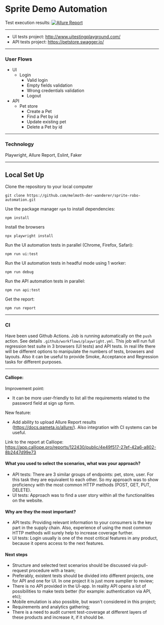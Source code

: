 # Sprite Demo Automation
Test execution results: [![Allure Report](https://img.shields.io/badge/Allure%20Report-deployed-yellowgreen)](https://melmoth-der-wanderer.github.io/sprite-robo-automation/)

---
* UI tests project: http://www.uitestingplayground.com/
* API tests project: https://petstore.swagger.io/

---

### User Flows
* UI
    * Login
        * Valid login
        * Empty fields validation
        * Wrong credentials validation
        * Logout
* API
    * Pet store
        * Create a Pet
        * Find a Pet by id
        * Update existing pet
        * Delete a Pet by id

---

### Technology
Playwright, Allure Report, Eslint, Faker

---

## Local Set Up

Clone the repository to your local computer
```
git clone https://github.com/melmoth-der-wanderer/sprite-robo-automation.git
```

Use the package manager `npm` to install dependencies:
```
npm install
```

Install the browsers
```
npx playwright install
```

Run the UI automation tests in parallel (Chrome, Firefox, Safari):
```
npm run ui:test
```

Run the UI automation tests in headful mode using 1 worker:
```
npm run debug
```

Run the API automation tests in parallel:
```
npm run api:test
```

Get the report:
```
npm run report
```

---

### CI

Have been used Github Actions. Job is running automatically on the `push` action. See details `.github/workflows/playwright.yml`. This job will run full regression test suite in 3 browsers (UI tests) and API tests. In real life there will be different options to manipulate the numbers of tests, browsers and layouts. Also it can be useful to provide Smoke, Acceptance and Regression tasks for different purposes.

---

#### Calliope:

Improvement point:
- It can be more user-friendly to list all the requirements related to the password field at sign up form.

New feature:
- Add ability to upload Allure Report results (https://docs.qameta.io/allure/). Also integration with CI systems can be useful.

Link to the report at Calliope: 
https://app.calliope.pro/reports/122430/public/4e49f517-27ef-42a6-a802-8b2447d99e73

#### What you used to select the scenarios, what was your approach?

- API tests: There are 3 similar groups of endpoints: pet, store, user. For this task they are equivalent to each other. So my approach was to show proficiency with the most common HTTP methods (POST, GET, PUT, DELETE).
- UI tests: Approach was to find a user story within all the functionalities on the website.

#### Why are they the most important?

- API tests: Providing relevant information to your consumers is the key part in the supply chain. Also, experience of using the most common HTTP methods will surely help to increase coverage further.  
- UI tests: Login usually is one of the most critical features in any product, because it opens access to the next features.

#### Next steps

- Structure and selected test scenarios should be discussed via pull-request procedure with a team;
- Preferably, existent tests should be divided into different projects, one for API and one for UI. In one project it is just more sumplier to review;
- There is no API provided in the UI-app. In reality API opens a lot of possibilities to make tests better (for example: authentication via API, etc);
- Mobile emulation is also possible, but wasn't considered in this project;
- Requirements and analytics gathering;
- There is a need to audit current test-coverage at different layers of these products and increase it, if it should be.

